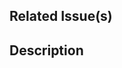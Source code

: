 ## Related Issue(s)

<!--
  If this PR fixes any issues, please link to the issue here.
  - Fixes #<issue_number>
-->

## Description

<!-- Describe the big picture of your changes to communicate to the maintainers
  why we should accept this pull request. -->
